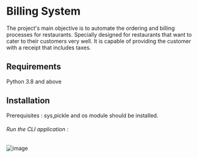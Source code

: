 
# Billing System

The project's main objective is to automate the ordering and billing processes for restaurants. Specially designed for restaurants that want to cater to their customers very well. It is capable of providing the customer with a receipt that includes taxes.



## Requirements
Python 3.8 and above 



## Installation 

Prerequisites : sys,pickle and os module should be installed.


###### Run the CLI application :

![image](https://user-images.githubusercontent.com/66878185/148821134-5ed014ce-0f04-47b3-baca-6b7ed30b6d56.png)
